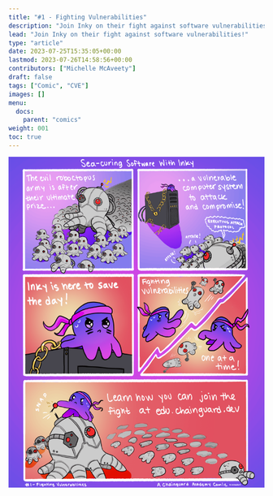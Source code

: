 ```yaml
---
title: "#1 - Fighting Vulnerabilities"
description: "Join Inky on their fight against software vulnerabilities!"
lead: "Join Inky on their fight against software vulnerabilities!"
type: "article"
date: 2023-07-25T15:35:05+00:00
lastmod: 2023-07-26T14:58:56+00:00
contributors: ["Michelle McAveety"]
draft: false
tags: ["Comic", "CVE"]
images: []
menu:
  docs:
    parent: "comics"
weight: 001
toc: true
---
```


![Comic featuring Chainguard's mascot, Inky the octopus, using their tentacles to defend a vulnerable computer from software vulnerabilities. The vulnerabilities take the form of robotic octopuses charging forward as an army toward the computer.](seacuring-software-ep1.png)
